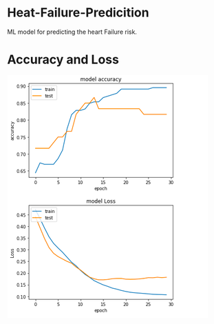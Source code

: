 # Heat-Failure-Predicition
ML model for predicting the heart Failure risk.
<h1>Accuracy and Loss</h1>
<img src="plot.png">

